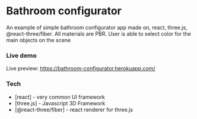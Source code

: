 # Bathroom configurator

An example of simple bathroom configurator app made on, react, three.js, @react-three/fiber.
All materials are PBR. User is able to select color for the main objects on the scene
### Live demo

Live preview: https://bathroom-configurator.herokuapp.com/

### Tech
- [react] -  very common UI framework
- [three.js] - Javascript 3D Framework
- [@react-three/fiber] - react renderer for three.js


